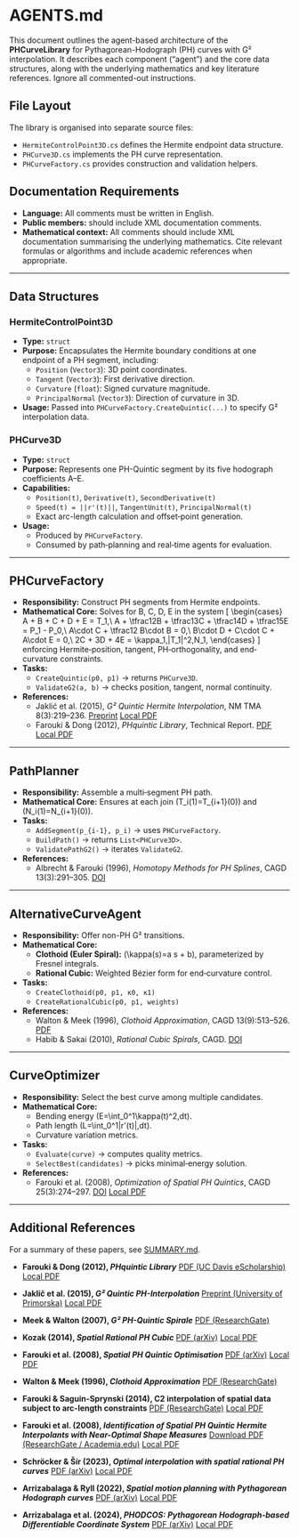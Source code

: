 # AGENTS.md

This document outlines the agent-based architecture of the **PHCurveLibrary** for Pythagorean-Hodograph (PH) curves with G² interpolation. It describes each component (“agent”) and the core data structures, along with the underlying mathematics and key literature references.
Ignore all commented-out instructions.

<!---  
irgnore this section, it is only for documentation purposes
--->


## File Layout

The library is organised into separate source files:

- `HermiteControlPoint3D.cs` defines the Hermite endpoint data structure.
- `PHCurve3D.cs` implements the PH curve representation.
- `PHCurveFactory.cs` provides construction and validation helpers.

## Documentation Requirements

- **Language:** All comments must be written in English.
- **Public members:** should include XML documentation comments.
- **Mathematical context:** All comments should include XML documentation summarising the underlying mathematics. Cite relevant formulas or algorithms and include academic references when appropriate.

---

## Data Structures

### HermiteControlPoint3D
- **Type:** `struct`  
- **Purpose:** Encapsulates the Hermite boundary conditions at one endpoint of a PH segment, including:
  - `Position` (`Vector3`): 3D point coordinates.
  - `Tangent` (`Vector3`): First derivative direction.
  - `Curvature` (`float`): Signed curvature magnitude.
  - `PrincipalNormal` (`Vector3`): Direction of curvature in 3D.
- **Usage:** Passed into `PHCurveFactory.CreateQuintic(...)` to specify G² interpolation data.

### PHCurve3D
- **Type:** `struct`  
- **Purpose:** Represents one PH-Quintic segment by its five hodograph coefficients A–E.
- **Capabilities:**  
  - `Position(t)`, `Derivative(t)`, `SecondDerivative(t)`  
  - `Speed(t) = ||r'(t)||`, `TangentUnit(t)`, `PrincipalNormal(t)`  
  - Exact arc-length calculation and offset‐point generation.  
- **Usage:**  
  - Produced by `PHCurveFactory`.  
  - Consumed by path‐planning and real‐time agents for evaluation.

---

## PHCurveFactory
- **Responsibility:** Construct PH segments from Hermite endpoints.
- **Mathematical Core:** Solves for B, C, D, E in the system
  \[
  \begin{cases}
    A + B + C + D + E = T_1,\\
    A + \tfrac12B + \tfrac13C + \tfrac14D + \tfrac15E = P_1 - P_0,\\
    A\cdot C + \tfrac12 B\cdot B = 0,\\
    B\cdot D + C\cdot C + A\cdot E = 0,\\
    2C + 3D + 4E = \kappa_1\,\|T_1\|^2\,N_1,
  \end{cases}
  \]
  enforcing Hermite‐position, tangent, PH‐orthogonality, and end‐curvature constraints.
- **Tasks:**
  - `CreateQuintic(p0, p1)` → returns `PHCurve3D`.
  - `ValidateG2(a, b)` → checks position, tangent, normal continuity.
- **References:**
  - Jaklić et al. (2015), _G² Quintic Hermite Interpolation_, NM TMA 8(3):219–236. [Preprint](https://osebje.famnit.upr.si/~vito.vitrih/papers/G2PHDeg5_NM_TMA_revision.pdf) [Local PDF](References/Jaklic_et_al_2015_G2_Quintic_PH_Interpolation.pdf)
  - Farouki & Dong (2012), _PHquintic Library_, Technical Report. [PDF](https://escholarship.org/content/qt1jk437p5/qt1jk437p5_noSplash_4531c0e73cf4cf42e7af65473e741413.pdf) [Local PDF](References/Farouki_Dong_2012_PHquintic_Library.pdf)

---

## PathPlanner
- **Responsibility:** Assemble a multi‐segment PH path.
- **Mathematical Core:** Ensures at each join \(T_i(1)=T_{i+1}(0)\) and \(N_i(1)=N_{i+1}(0)\).
- **Tasks:**
  - `AddSegment(p_{i-1}, p_i)` → uses `PHCurveFactory`.
  - `BuildPath()` → returns `List<PHCurve3D>`.
  - `ValidatePathG2()` → iterates `ValidateG2`.
- **References:**
  - Albrecht & Farouki (1996), _Homotopy Methods for PH Splines_, CAGD 13(3):291–305. [DOI](https://doi.org/10.1007/BF02124754)

---

## AlternativeCurveAgent
- **Responsibility:** Offer non-PH G² transitions.
- **Mathematical Core:**  
  - **Clothoid (Euler Spiral):** \(\kappa(s)=a s + b\), parameterized by Fresnel integrals.  
  - **Rational Cubic:** Weighted Bézier form for end‐curvature control.
- **Tasks:**
  - `CreateClothoid(p0, p1, κ0, κ1)`
  - `CreateRationalCubic(p0, p1, weights)`
- **References:**
  - Walton & Meek (1996), _Clothoid Approximation_, CAGD 13(9):513–526. [PDF](https://www.researchgate.net/profile/Dereck_Meek/publication/222850474_G2_curve_design_with_a_pair_of_Pythagorean_Hodograph_quintic_spiral_segments/links/0fcfd50bb539c74254000000/G2-curve-design-with-a-pair-of-Pythagorean-Hodograph-quintic-spiral-segments.pdf)
  - Habib & Sakai (2010), _Rational Cubic Spirals_, CAGD. [DOI](https://doi.org/10.1016/j.cad.2010.07.006)

---

## CurveOptimizer
- **Responsibility:** Select the best curve among multiple candidates.
- **Mathematical Core:**  
  - Bending energy \(E=\int_0^1\kappa(t)^2\,dt\).  
  - Path length \(L=\int_0^1\|r'(t)\|\,dt\).  
  - Curvature variation metrics.
- **Tasks:**
  - `Evaluate(curve)` → computes quality metrics.
  - `SelectBest(candidates)` → picks minimal‐energy solution.
- **References:**
  - Farouki et al. (2008), _Optimization of Spatial PH Quintics_, CAGD 25(3):274–297. [DOI](https://doi.org/10.1016/j.cagd.2007.09.007) [Local PDF](References/Farouki_et_al_2008_Identification_of_Spatial_PH_Quintic_Hermite_Interpolants.pdf)

---
<!---
irgnore this section, it is only for documentation purposes

## RealTimeController
- **Responsibility:** Execute PH trajectory in real time.
- **Mathematical Core:**  
  - Exact arc‐length parameterization \(s(t)\).  
  - Velocity \(v(t)=ds/dt\).  
  - Acceleration profiles from PH derivatives.
- **Tasks:**
  - `StartExecution(curve, profile)`
  - `GetNextTarget(time)` → (position, velocity, acceleration).
- **References:**
  - Han et al. (2009), _PH Curves in Robotics_, IEEE Trans. Robotics 25(1):5–14.
  - Farouki (2014), _Offset Curves & Innovations in PH Design_.

---
--->

## Additional References
For a summary of these papers, see [SUMMARY.md](References/SUMMARY.md).

- **Farouki & Dong (2012), _PHquintic Library_**
  [PDF (UC Davis eScholarship)](https://escholarship.org/content/qt1jk437p5/qt1jk437p5_noSplash_4531c0e73cf4cf42e7af65473e741413.pdf)
  [Local PDF](References/Farouki_Dong_2012_PHquintic_Library.pdf)

- **Jaklič et al. (2015), _G² Quintic PH-Interpolation_**
  [Preprint (University of Primorska)](https://osebje.famnit.upr.si/~vito.vitrih/papers/G2PHDeg5_NM_TMA_revision.pdf)
  [Local PDF](References/Jaklic_et_al_2015_G2_Quintic_PH_Interpolation.pdf)

- **Meek & Walton (2007), _G² PH-Quintic Spirale_**
  [PDF (ResearchGate)](https://www.researchgate.net/profile/Dereck_Meek/publication/222850474_G2_curve_design_with_a_pair_of_Pythagorean_Hodograph_quintic_spiral_segments/links/0fcfd50bb539c74254000000/G2-curve-design-with-a-pair-of-Pythagorean-Hodograph-quintic-spiral-segments.pdf)

- **Kozak (2014), _Spatial Rational PH Cubic_**
  [PDF (arXiv)](https://arxiv.org/pdf/1401.1234.pdf)
  [Local PDF](References/Kozak_2014_Spatial_Rational_PH_Cubic.pdf)

- **Farouki et al. (2008), _Spatial PH Quintic Optimisation_**
  [PDF (arXiv)](https://www.academia.edu/16097877/Identification_of_spatial_PH_quintic_Hermite_interpolants_with_near-optimal_shape_measures)
  [Local PDF](References/Farouki_et_al_2008_Identification_of_Spatial_PH_Quintic_Hermite_Interpolants.pdf)

- **Walton & Meek (1996), _Clothoid Approximation_**
  [PDF (ResearchGate)](https://www.researchgate.net/profile/Dereck_Meek/publication/222850474_G2_curve_design_with_a_pair_of_Pythagorean_Hodograph_quintic_spiral_segments/links/0fcfd50bb539c74254000000/G2-curve-design-with-a-pair-of-Pythagorean-Hodograph-quintic-spiral-segments.pdf)

- **Farouki & Saguin-Sprynski (2014), C2 interpolation of spatial data subject to arc-length constraints**
  [PDF (ResearchGate)](https://www.researchgate.net/profile/Nathalie-Saguin-Sprynski/publication/259161443_C2_interpolation_of_spatial_data_subject_to_arc-length_constraints_using_Pythagorean-hodograph_quintic_splines/links/5f0c38e3299bf1074452d3aa/C2-interpolation-of-spatial-data-subject-to-arc-length-constraints-using-Pythagorean-hodograph-quintic-splines.pdf?_tp=eyJjb250ZXh0Ijp7ImZpcnN0UGFnZSI6InB1YmxpY2F0aW9uIiwicGFnZSI6InB1YmxpY2F0aW9uIiwicHJldmlvdXNQYWdlIjoiX2RpcmVjdCJ9fQ)
  [Local PDF](References/Farouki_Saguin_Sprynski_2014_C2_Interpolation.pdf)

- **Farouki et al. (2008), _Identification of Spatial PH Quintic Hermite Interpolants with Near-Optimal Shape Measures_**
  [Download PDF (ResearchGate / Academia.edu)](https://www.academia.edu/16097877/Identification_of_spatial_PH_quintic_Hermite_interpolants_with_near-optimal_shape_measures)
  [Local PDF](References/Farouki_et_al_2008_Identification_of_Spatial_PH_Quintic_Hermite_Interpolants.pdf)
- **Schröcker & Šír (2023), _Optimal interpolation with spatial rational PH curves_**
  [PDF (arXiv)](https://arxiv.org/pdf/2302.04632.pdf)
  [Local PDF](References/Schroecker_Sir_2023_Optimal_Interpolation_with_Spatial_Rational_PH_Curves.pdf)
- **Arrizabalaga & Ryll (2022), _Spatial motion planning with Pythagorean Hodograph curves_**
  [PDF (arXiv)](https://arxiv.org/pdf/2209.01673.pdf)
  [Local PDF](References/Arrizabalaga_Ryll_2022_Spatial_Motion_Planning_with_PH_Curves.pdf)
- **Arrizabalaga et al. (2024), _PHODCOS: Pythagorean Hodograph-based Differentiable Coordinate System_**
  [PDF (arXiv)](https://arxiv.org/pdf/2410.07750.pdf)
  [Local PDF](References/Arrizabalaga_et_al_2024_PHODCOS.pdf)
